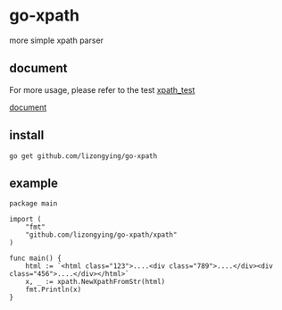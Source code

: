 # go-xpath

more simple xpath parser

## document

For more usage, please refer to the test
[xpath_test](./test/xpath_test.go)

[document](https://pkg.go.dev/github.com/lizongying/go-xpath)

## install

```
go get github.com/lizongying/go-xpath
```

## example

```
package main

import (
	"fmt"
	"github.com/lizongying/go-xpath/xpath"
)

func main() {
	html := `<html class="123">....<div class="789">....</div><div class="456">....</div></html>`
	x, _ := xpath.NewXpathFromStr(html)
	fmt.Println(x)
}
```